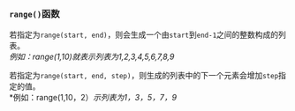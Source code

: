 ### `range()`函数  
若指定为`range(start, end)`，则会生成一个由`start`到`end-1`之间的整数构成的列表。  
*例如：range(1,10)就表示列表为1,2,3,4,5,6,7,8,9*  

若指定为`range(start, end, step)`，则生成的列表中的下一个元素会增加`step`指定的值。  
*例如：range(1,10，2）*示列表为1，3，5，7，9*  
